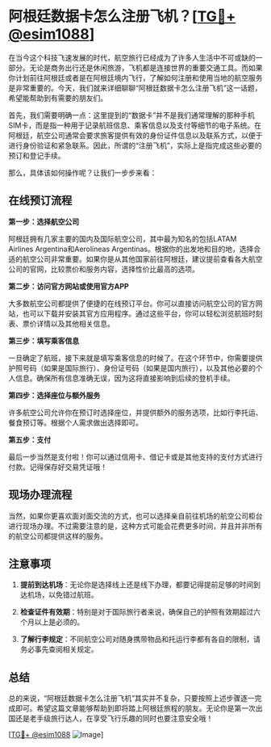 # 阿根廷数据卡怎么注册飞机？[[TG💪+ @esim1088](https://t.me/s/esim1088)]

在当今这个科技飞速发展的时代，航空旅行已经成为了许多人生活中不可或缺的一部分。无论是商务出行还是休闲旅游，飞机都是连接世界的重要交通工具。而如果你计划前往阿根廷或者是在阿根廷境内飞行，了解如何注册和使用当地的航空服务是非常重要的。今天，我们就来详细聊聊“阿根廷数据卡怎么注册飞机”这一话题，希望能帮助到有需要的朋友们。

首先，我们需要明确一点：这里提到的“数据卡”并不是我们通常理解的那种手机SIM卡，而是指一种用于记录航班信息、乘客信息以及支付等细节的电子系统。在阿根廷，航空公司通常会要求旅客提供有效的身份证件信息以及联系方式，以便于进行身份验证和紧急联系。因此，所谓的“注册飞机”，实际上是指完成这些必要的预订和登记手续。

那么，具体该如何操作呢？让我们一步步来看：

## 在线预订流程

**第一步：选择航空公司**

阿根廷拥有几家主要的国内及国际航空公司，其中最为知名的包括LATAM Airlines Argentina和Aerolíneas Argentinas。根据你的出发地和目的地，选择合适的航空公司非常重要。如果你是从其他国家前往阿根廷，建议提前查看各大航空公司的官网，比较票价和服务内容，选择性价比最高的选项。

**第二步：访问官方网站或使用官方APP**

大多数航空公司都提供了便捷的在线预订平台。你可以直接访问航空公司的官方网站，也可以下载并安装其官方应用程序。通过这些平台，你可以轻松浏览航班时刻表、票价详情以及其他相关信息。

**第三步：填写乘客信息**

一旦确定了航班，接下来就是填写乘客信息的时候了。在这个环节中，你需要提供护照号码（如果是国际旅行）、身份证号码（如果是国内旅行），以及其他必要的个人信息。确保所有信息准确无误，因为这将直接影响到后续的登机手续。

**第四步：选择座位与额外服务**

许多航空公司允许你在预订时选择座位，并提供额外的服务选项，比如行李托运、餐食预订等。根据个人需求做出选择即可。

**第五步：支付**

最后一步当然是支付啦！你可以通过信用卡、借记卡或是其他支持的支付方式进行付款。记得保存好交易凭证哦！

## 现场办理流程

当然，如果你更喜欢面对面交流的方式，也可以选择亲自前往机场的航空公司柜台进行现场办理。不过需要注意的是，这种方式可能会花费更多时间，并且并非所有的航空公司都提供这样的服务。

## 注意事项

1. **提前到达机场**：无论你是选择线上还是线下办理，都要记得提前足够的时间到达机场，以免错过航班。
   
2. **检查证件有效期**：特别是对于国际旅行者来说，确保自己的护照有效期超过六个月以上是必须的。

3. **了解行李规定**：不同航空公司对随身携带物品和托运行李都有各自的限制，请务必事先查阅相关规定。

## 总结

总的来说，“阿根廷数据卡怎么注册飞机”其实并不复杂，只要按照上述步骤逐一完成即可。希望这篇文章能够帮助到即将踏上阿根廷旅程的朋友。无论你是第一次出国还是老手级旅行达人，在享受飞行乐趣的同时也要注意安全哦！

[[TG💪+ @esim1088](https://t.me/s/esim1088) ![Image](https://i.postimg.cc/4NQfJmqS/Snipaste-2025-05-13-00-14-12.png)]